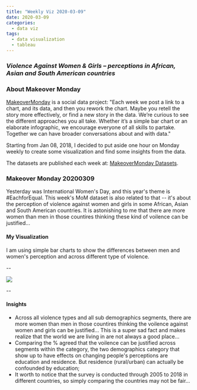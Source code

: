 ```yaml
---
title: "Weekly Viz 2020-03-09"
date: 2020-03-09
categories:
  - data viz
tags:
  - data visualization
  - tableau
---
```


### *Violence Against Women & Girls – perceptions in African, Asian and South American countries*


### About Makeover Monday

[MakeoverMonday](http://www.makeovermonday.co.uk/) is a social data project:
"Each week we post a link to a chart, and its data, and then you rework the chart.
Maybe you retell the story more effectively, or find a new story in the data.
We’re curious to see the different approaches you all take. Whether it’s a simple bar chart or an elaborate infographic, we encourage everyone of all skills to partake.
Together we can have broader conversations about and with data."

Starting from Jan 08, 2018, I decided to put aside one hour on Monday weekly to create some visualization and find some insights from the data.

The datasets are published each week at: [MakeoverMonday Datasets](http://www.makeovermonday.co.uk/data/).

### Makeover Monday 20200309

Yesterday was International Women's Day, and this year's theme is #EachforEqual. This week's MoM dataset is also related to that -- it's about the perception of violence against women and girls in some African, Asian and South American countries. It is astonishing to me that there are more women than men in those countires thinking these kind of voilence can be justified...   

#### My Visualization

I am using simple bar charts to show the differences between men and women's perception and across different type of violence.  

--  

<div class='tableauPlaceholder' id='viz1583807118977' style='position: relative'>
<noscript><a href='#'>
  <img alt=' ' src='https:&#47;&#47;public.tableau.com&#47;static&#47;images&#47;Ma&#47;MakeOverMonday2020309ViolenceAgainstWomenGirls&#47;ViolencePerception&#47;1_rss.png' style='border: none' />
 </a></noscript>
 <object class='tableauViz'  style='display:none;'>
  <param name='host_url' value='https%3A%2F%2Fpublic.tableau.com%2F' />
  <param name='embed_code_version' value='3' />
  <param name='site_root' value='' />
  <param name='name' value='MakeOverMonday2020309ViolenceAgainstWomenGirls&#47;ViolencePerception' />
  <param name='tabs' value='no' />
  <param name='toolbar' value='yes' />
  <param name='static_image' value='https:&#47;&#47;public.tableau.com&#47;static&#47;images&#47;Ma&#47;MakeOverMonday2020309ViolenceAgainstWomenGirls&#47;ViolencePerception&#47;1.png' />
  <param name='animate_transition' value='yes' />
  <param name='display_static_image' value='yes' />
  <param name='display_spinner' value='yes' />
  <param name='display_overlay' value='yes' />
  <param name='display_count' value='yes' />
</object></div>               
<script type='text/javascript'>              
  var divElement = document.getElementById('viz1583807118977');   
  var vizElement = divElement.getElementsByTagName('object')[0];     
  if ( divElement.offsetWidth > 800 ) { vizElement.style.width='1000px';vizElement.style.height='827px';} else if ( divElement.offsetWidth > 500 ) { vizElement.style.width='1000px';vizElement.style.height='827px';} else { vizElement.style.width='100%';vizElement.style.height='1377px';}                 
  var scriptElement = document.createElement('script');        
  scriptElement.src = 'https://public.tableau.com/javascripts/api/viz_v1.js';     
  vizElement.parentNode.insertBefore(scriptElement, vizElement);             
</script>
  
  
--  

#### Insights
* Across all violence types and all sub demographics segments, there are more women than men in those countires thinking the voilence against women and girls can be justified... This is a super sad fact and makes realize that the world we are living in are not always a good place...  
* Comparing the % agreed that the voilence can be justified across segments within the category, the two demographics category that show up to have effects on changing people's perceptions are education and residence. But residence (rural/urban) can actually be confounded by education;  
* It worth to notice that the survey is conducted through 2005 to 2018 in different countries, so simply comparing the countries may not be fair...  

